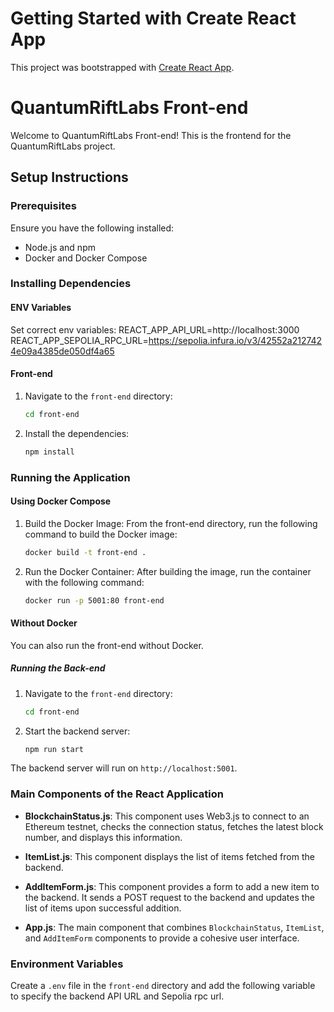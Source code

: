 # Getting Started with Create React App

This project was bootstrapped with [Create React App](https://github.com/facebook/create-react-app).

# QuantumRiftLabs Front-end

Welcome to QuantumRiftLabs Front-end! This is the frontend for the QuantumRiftLabs project.

## Setup Instructions

### Prerequisites

Ensure you have the following installed:
- Node.js and npm
- Docker and Docker Compose

### Installing Dependencies

#### ENV Variables

Set correct env variables:
REACT_APP_API_URL=http://localhost:3000
REACT_APP_SEPOLIA_RPC_URL=https://sepolia.infura.io/v3/42552a2127424e09a4385de050df4a65

#### Front-end

1. Navigate to the `front-end` directory:

    ```bash
    cd front-end
    ```

2. Install the dependencies:

    ```bash
    npm install
    ```

### Running the Application

#### Using Docker Compose

1. Build the Docker Image: From the front-end directory, run the following command to build the Docker image:

    ```bash
    docker build -t front-end .
    ```
2. Run the Docker Container: After building the image, run the container with the following command:

    ```bash
    docker run -p 5001:80 front-end
    ```

#### Without Docker

You can also run the front-end without Docker.

##### Running the Back-end

1. Navigate to the `front-end` directory:

    ```bash
    cd front-end
    ```

2. Start the backend server:

    ```bash
    npm run start
    ```

The backend server will run on `http://localhost:5001`.


### Main Components of the React Application

- **BlockchainStatus.js**: This component uses Web3.js to connect to an Ethereum testnet, checks the connection status, fetches the latest block number, and displays this information.

- **ItemList.js**: This component displays the list of items fetched from the backend.

- **AddItemForm.js**: This component provides a form to add a new item to the backend. It sends a POST request to the backend and updates the list of items upon successful addition.

- **App.js**: The main component that combines `BlockchainStatus`, `ItemList`, and `AddItemForm` components to provide a cohesive user interface.

### Environment Variables

Create a `.env` file in the `front-end` directory and add the following variable to specify the backend API URL and Sepolia rpc url.
